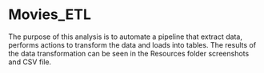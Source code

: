 # Movies_ETL
The purpose of this analysis is to automate a pipeline that extract data, performs actions to transform the data and loads into tables. The results of the data transformation can be seen in the Resources folder screenshots and CSV file.
